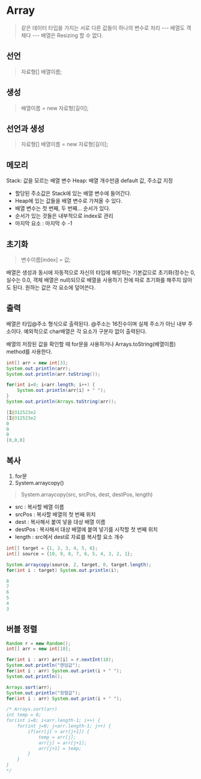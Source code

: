 # Array 
> 같은 데이터 타입을 가지는 서로 다른 값들이 하나의 변수로 처리 --- 배열도 객체다 ---  배열은 Resizing 할 수 없다. 

## 선언
> 자료형[] 배열이름;

## 생성
> 배열이름 = new 자료형[길이];

## 선언과 생성
> 자료형[] 배열이름 = new 자료형[길이];

## 메모리 
Stack: 값을 모르는 배열 변수 
Heap: 배열 개수만큼 default 값, 주소값 지정
+ 할당된 주소값은 Stack에 있는 배열 변수에 들어간다.
+ Heap에 있는 값들을 배열 변수로 가져올 수 있다.
+ 배열 변수는 첫 번째, 두 번째... 순서가 있다.
+ 순서가 있는 것들은 내부적으로 index로 관리
+ 마지막 요소 : 마지막 수 -1

## 초기화 
> 변수이름[index] = 값; 

배열은 생성과 동시에 자동적으로 자신의 타입에 해당하는 기본값으로 초기화(정수는 0, 실수는 0.0, 객체 배열은 null)되므로 배열을 사용하기
전에 따로 초기화를 해주지 않아도 된다. 원하는 값은 각 요소에 덮어쓴다. 

## 출력
배열은 타입@주소 형식으로 출력된다. @주소는 16진수이며 실제 주소가 아닌 내부 주소이다. 예외적으로 char배열은 각 요소가 구분자 없이 출력된다.

배열의 저장된 값을 확인할 때 for문을 사용하거나 Arrays.toString(배열이름) method를 사용한다. 
``` java
int[] arr = new int[3]; 
System.out.println(arr); 
System.out.println(arr.toString());

for(int i=0; i<arr.length; i++) { 
    System.out.println(arr[i] + " "); 
}
System.out.println(Arrays.toString(arr));

[I@312523e2
[I@312523e2
0
0
0
[0,0,0]
``` 

## 복사 
1. for문 
2. System.arraycopy()

> System.arraycopy(src, srcPos, dest, destPos, length)
- src : 복사할 배열 이름
- srcPos : 복사할 배열의 첫 번째 위치
- dest : 복사해서 붙여 넣을 대상 배열 이름
- destPos : 복사해서 대상 배열에 붙여 넣기를 시작할 첫 번째 위치
- length : src에서 dest로 자료를 복사할 요소 개수

``` java
int[] target = {1, 2, 3, 4, 5, 6};
int[] source = {10, 9, 8, 7, 6, 5, 4, 3, 2, 1};

System.arraycopy(source, 2, target, 0, target.length);
for(int i : target) System.out.println(i);

8
7
6
5
4
3
```

## 버블 정렬 
``` java
Random r = new Random();
int[] arr = new int[10];

for(int i : arr) arr[i] = r.nextInt(10); 
System.out.println("랜덤값"); 
for(int i : arr) System.out.print(i + " ");
System.out.println();

Arrays.sort(arr); 
System.out.println("정렬값"); 
for(int i : arr) System.out.print(i + " ");

/* Arrays.sort(arr)
int temp = 0;
for(int i=0; i<arr.length-1; i++) {
    for(int j=0; j<arr.length-1; j++) {
        if(arr[j] > arr[j+1]) {
            temp = arr[j];
            arr[j] = arr[j+1];
            arr[j+1] = temp;
        }
    }
}
*/
